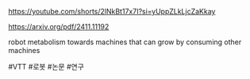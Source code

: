 https://youtube.com/shorts/2lNkBt17x7I?si=yUppZLkLjcZaKkay

https://arxiv.org/pdf/2411.11192

robot metabolism towards machines that can grow by consuming other machines

#VTT
#로봇
#논문
#연구
